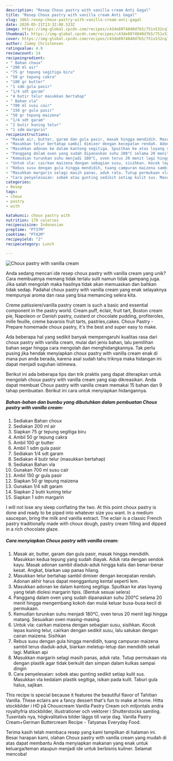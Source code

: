 ```yaml
---
description: "Resep Choux pastry with vanilla cream Anti Gagal"
title: "Resep Choux pastry with vanilla cream Anti Gagal"
slug: 1661-resep-choux-pastry-with-vanilla-cream-anti-gagal
date: 2020-05-21T13:32:08.533Z
image: https://img-global.cpcdn.com/recipes/c43de8974840d7b5/751x532cq70/choux-pastry-with-vanilla-cream-foto-resep-utama.jpg
thumbnail: https://img-global.cpcdn.com/recipes/c43de8974840d7b5/751x532cq70/choux-pastry-with-vanilla-cream-foto-resep-utama.jpg
cover: https://img-global.cpcdn.com/recipes/c43de8974840d7b5/751x532cq70/choux-pastry-with-vanilla-cream-foto-resep-utama.jpg
author: Jimmy Christensen
ratingvalue: 4.9
reviewcount: 14
recipeingredient:
- " Bahan choux"
- "200 ml air"
- "75 gr tepung segitiga biru"
- "50 gr tepung cakra"
- "100 gr butter"
- "1 sdm gula pasir"
- "1/4 sdt garam"
- "4 butir telur masukkan bertahap"
- " Bahan vla"
- "700 ml susu cair"
- "150 gr gula pasir"
- "50 gr tepung maizena"
- "1/4 sdt garam"
- "2 butir kuning telur"
- "1 sdm margarin"
recipeinstructions:
- "Masak air, butter, garam dan gula pasir, masak hingga mendidih. Masukkan kedua tepung yang sudah diayak. Aduk rata dengan sendok kayu. Masak adonan sambil diaduk-aduk hingga kalis dan benar-benar kesat. Angkat, biarkan uap panas hilang."
- "Masukkan telur bertahap sambil dimixer dengan kecepatan rendah. Adonan akhir harus dapat menggantung kental seperti lem."
- "Masukkan adonan ke dalam kantong segitiga. Spuitkan ke atas loyang yang telah diolesi margarin tipis. (Bentuk sesuai selera)"
- "Panggang dalam oven yang sudah dipanaskan suhu 200°C selama 20 menit hingga mengembang kokoh dan mulai keluar busa-busa kecil di permukaan."
- "Kemudian turunkan suhu menjadi 180°C, oven terus 20 menit lagi hingga matang. Sesuaikan oven masing-masing."
- "Untuk vla: cairkan maizena dengan sebagian susu, sisihkan. Kocok lepas kuning telur, cairkan dengan sedikit susu, lalu satukan dengan cairan maizena. Sisihkan"
- "Rebus susu dengan gula hingga mendidih, tuang campuran maizena sambil terus diaduk-aduk, biarkan meletup-letup dan mendidih sekali lagi. Matikan api"
- "Masukkan margarin selagi masih panas, aduk rata. Tutup permukaan vla dengan plastik agar tidak berkulit dan simpan dalam kulkas sampai dingin"
- "Cara penyelesaian: sobek atau gunting sedikit setiap kulit sus. Masukkan vla kedalam plastik segitiga, isikan pada kulit. Taburi gula halus, sajikan."
categories:
- Resep
tags:
- choux
- pastry
- with

katakunci: choux pastry with 
nutrition: 179 calories
recipecuisine: Indonesian
preptime: "PT37M"
cooktime: "PT42M"
recipeyield: "2"
recipecategory: Lunch

---
```



![Choux pastry with vanilla cream](https://img-global.cpcdn.com/recipes/c43de8974840d7b5/751x532cq70/choux-pastry-with-vanilla-cream-foto-resep-utama.jpg)

Anda sedang mencari ide resep choux pastry with vanilla cream yang unik? Cara membuatnya memang tidak terlalu sulit namun tidak gampang juga. Jika salah mengolah maka hasilnya tidak akan memuaskan dan bahkan tidak sedap. Padahal choux pastry with vanilla cream yang enak selayaknya mempunyai aroma dan rasa yang bisa memancing selera kita.

Creme patissiere/vanilla pastry cream is such a basic and essential component in the pastry world. Cream puff, éclair, fruit tart, Boston cream pie, Napoleon or Danish pastry, custard or chocolate pudding, profiteroles, mille feuille, creme bavarois fruit tarts, pastries,cakes. Choux Pastry - Prepare homemade choux pastry, it&#39;s the best and super easy to make.

Ada beberapa hal yang sedikit banyak mempengaruhi kualitas rasa dari choux pastry with vanilla cream, mulai dari jenis bahan, lalu pemilihan bahan segar hingga cara mengolah dan menghidangkannya. Tak perlu pusing jika hendak menyiapkan choux pastry with vanilla cream enak di mana pun anda berada, karena asal sudah tahu triknya maka hidangan ini dapat menjadi suguhan istimewa.


Berikut ini ada beberapa tips dan trik praktis yang dapat diterapkan untuk mengolah choux pastry with vanilla cream yang siap dikreasikan. Anda dapat membuat Choux pastry with vanilla cream memakai 15 bahan dan 9 tahap pembuatan. Berikut ini cara untuk menyiapkan hidangannya.

<!--inarticleads1-->

##### Bahan-bahan dan bumbu yang dibutuhkan dalam pembuatan Choux pastry with vanilla cream:

1. Sediakan  Bahan choux
1. Sediakan 200 ml air
1. Siapkan 75 gr tepung segitiga biru
1. Ambil 50 gr tepung cakra
1. Ambil 100 gr butter
1. Ambil 1 sdm gula pasir
1. Sediakan 1/4 sdt garam
1. Sediakan 4 butir telur (masukkan bertahap)
1. Sediakan  Bahan vla
1. Gunakan 700 ml susu cair
1. Ambil 150 gr gula pasir
1. Siapkan 50 gr tepung maizena
1. Gunakan 1/4 sdt garam
1. Siapkan 2 butir kuning telur
1. Siapkan 1 sdm margarin


I will not lose any sleep conflating the two. At this point choux pastry is done and ready to be piped into whatever size you want. In a medium saucepan, bring the milk and vanilla extract. The eclair is a classic French pastry traditionally made with choux dough, pastry cream filling and dipped in a rich chocolate glaze. 

<!--inarticleads2-->

##### Cara menyiapkan Choux pastry with vanilla cream:

1. Masak air, butter, garam dan gula pasir, masak hingga mendidih. Masukkan kedua tepung yang sudah diayak. Aduk rata dengan sendok kayu. Masak adonan sambil diaduk-aduk hingga kalis dan benar-benar kesat. Angkat, biarkan uap panas hilang.
1. Masukkan telur bertahap sambil dimixer dengan kecepatan rendah. Adonan akhir harus dapat menggantung kental seperti lem.
1. Masukkan adonan ke dalam kantong segitiga. Spuitkan ke atas loyang yang telah diolesi margarin tipis. (Bentuk sesuai selera)
1. Panggang dalam oven yang sudah dipanaskan suhu 200°C selama 20 menit hingga mengembang kokoh dan mulai keluar busa-busa kecil di permukaan.
1. Kemudian turunkan suhu menjadi 180°C, oven terus 20 menit lagi hingga matang. Sesuaikan oven masing-masing.
1. Untuk vla: cairkan maizena dengan sebagian susu, sisihkan. Kocok lepas kuning telur, cairkan dengan sedikit susu, lalu satukan dengan cairan maizena. Sisihkan
1. Rebus susu dengan gula hingga mendidih, tuang campuran maizena sambil terus diaduk-aduk, biarkan meletup-letup dan mendidih sekali lagi. Matikan api
1. Masukkan margarin selagi masih panas, aduk rata. Tutup permukaan vla dengan plastik agar tidak berkulit dan simpan dalam kulkas sampai dingin
1. Cara penyelesaian: sobek atau gunting sedikit setiap kulit sus. Masukkan vla kedalam plastik segitiga, isikan pada kulit. Taburi gula halus, sajikan.


This recipe is special because it features the beautiful flavor of Tahitian Vanilla. These eclairs are a fancy dessert that&#39;s fun to make at home. Hitta stockbilder i HD på Chouxcream Vanilla Pastry Cream och miljontals andra royaltyfria stockbilder, illustrationer och vektorer i Shutterstocks samling. Tusentals nya, högkvalitativa bilder läggs till varje dag. Vanilla Pastry Cream+German Buttercream Recipe - Tatyanas Everyday Food. 

Terima kasih telah membaca resep yang kami tampilkan di halaman ini. Besar harapan kami, olahan Choux pastry with vanilla cream yang mudah di atas dapat membantu Anda menyiapkan makanan yang enak untuk keluarga/teman ataupun menjadi ide untuk berbisnis kuliner. Selamat mencoba!
